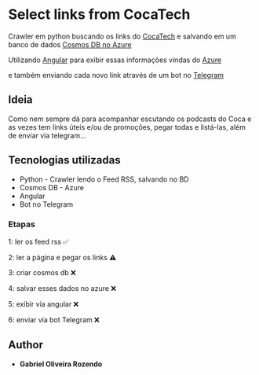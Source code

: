 # Select links from CocaTech

Crawler em python buscando os links do [CocaTech](https://cocatech.com.br/) e salvando em um banco de dados [Cosmos DB no Azure](https://azure.microsoft.com/services/cosmos-db/)

Utilizando [Angular](https://angular.io/) para exibir essas informações vindas do [Azure](https://azure.microsoft.com)

e  também enviando cada novo link através de um bot no [Telegram](https://telegram.me/)

## Ideia

Como nem sempre dá para acompanhar escutando os podcasts do Coca e as vezes tem links úteis e/ou de promoções, pegar todas e listá-las, além de enviar via telegram...

## Tecnologias utilizadas

* Python - Crawler lendo o Feed RSS, salvando no BD
* Cosmos DB - Azure
* Angular
* Bot no Telegram

### Etapas

1: ler os feed rss ✅

2: ler a página e pegar os links ⚠️

3: criar cosmos db ❌

4: salvar esses dados no azure ❌

5: exibir via angular ❌

6: enviar via bot Telegram ❌

## Author

* **Gabriel Oliveira Rozendo**